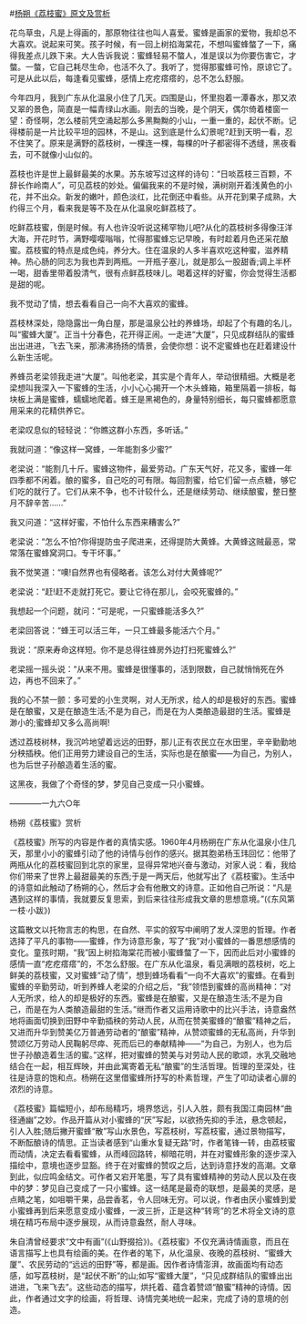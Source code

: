 #[杨朔《荔枝蜜》原文及赏析](https://www.vrrw.net/wx/8792.html)

花鸟草虫，凡是上得画的，那原物往往也叫人喜爱。蜜蜂是画家的爱物，我却总不大喜欢。说起来可笑。孩子时候，有一回上树掐海棠花，不想叫蜜蜂螫了一下，痛得我差点儿跌下来。大人告诉我说：蜜蜂轻易不螫人，准是误以为你要伤害它，才螫。一螫，它自己耗尽生命，也活不久了。我听了，觉得那蜜蜂可怜，原谅它了。可是从此以后，每逢看见蜜蜂，感情上疙疙瘩瘩的，总不怎么舒服。

今年四月，我到广东从化温泉小住了几天。四围是山，怀里抱着一潭春水，那又浓又翠的景色，简直是一幅青绿山水画。刚去的当晚，是个阴天，偶尔倚着楼窗一望：奇怪啊，怎么楼前凭空涌起那么多黑黝黝的小山，一重一重的，起伏不断。记得楼前是一片比较平坦的园林，不是山。这到底是什么幻景呢?赶到天明一看，忍不住笑了。原来是满野的荔枝树，一棵连一棵，每棵的叶子都密得不透缝，黑夜看去，可不就像小山似的。



荔枝也许是世上最鲜最美的水果。苏东坡写过这样的诗句：“日啖荔枝三百颗，不辞长作岭南人”，可见荔枝的妙处。偏偏我来的不是时候，满树刚开着浅黄色的小花，并不出众。新发的嫩叶，颜色淡红，比花倒还中看些。从开花到果子成熟，大约得三个月，看来我是等不及在从化温泉吃鲜荔枝了。

吃鲜荔枝蜜，倒是时候。有人也许没听说这稀罕物儿吧?从化的荔枝树多得像汪洋大海，开花时节，满野嘤嘤嗡嗡，忙得那蜜蜂忘记早晚，有时趁着月色还采花酿蜜。荔枝蜜的特点是成色纯，养分大。住在温泉的人多半喜欢吃这种蜜，滋养精神。热心肠的同志为我也弄到两瓶。一开瓶子塞儿，就是那么一股甜香;调上半杯一喝，甜香里带着股清气，很有点鲜荔枝味儿。喝着这样的好蜜，你会觉得生活都是甜的呢。

我不觉动了情，想去看看自己一向不大喜欢的蜜蜂。

荔枝林深处，隐隐露出一角白屋，那是温泉公社的养蜂场，却起了个有趣的名儿，叫“蜜蜂大厦”。正当十分春色，花开得正闹。一走进“大厦”，只见成群结队的蜜蜂出出进进，飞去飞来，那沸沸扬扬的情景，会使你想：说不定蜜蜂也在赶着建设什么新生活呢。

养蜂员老梁领我走进“大厦”。叫他老梁，其实是个青年人，举动很精细。大概是老梁想叫我深入一下蜜蜂的生活，小小心心揭开一个木头蜂箱，箱里隔着一排板，每块板上满是蜜蜂，蠕蠕地爬着。蜂王是黑褐色的，身量特别细长，每只蜜蜂都愿意用采来的花精供养它。

老梁叹息似的轻轻说：“你瞧这群小东西，多听话。”

我就问道：“像这样一窝蜂，一年能割多少蜜?”

老梁说：“能割几十斤。蜜蜂这物件，最爱劳动。广东天气好，花又多，蜜蜂一年四季都不闲着。酿的蜜多，自己吃的可有限。每回割蜜，给它们留一点点糖，够它们吃的就行了。它们从来不争，也不计较什么，还是继续劳动、继续酿蜜，整日整月不辞辛苦……”

我又问道：“这样好蜜，不怕什么东西来糟害么?”

老梁说：“怎么不怕?你得提防虫子爬进来，还得提防大黄蜂。大黄蜂这贼最恶，常常落在蜜蜂窝洞口。专干坏事。”

我不觉笑道：“噢!自然界也有侵略者。该怎么对付大黄蜂呢?”

老梁说：“赶!赶不走就打死它。要让它待在那儿，会咬死蜜蜂的。”

我想起一个问题，就问：“可是呢，一只蜜蜂能活多久?”

老梁回答说：“蜂王可以活三年，一只工蜂最多能活六个月。”

我说：“原来寿命这样短。你不是总得往蜂房外边打扫死蜜蜂么?”

老梁摇一摇头说：“从来不用。蜜蜂是很懂事的，活到限数，自己就悄悄死在外边，再也不回来了。”

我的心不禁一颤：多可爱的小生灵啊，对人无所求，给人的却是极好的东西。蜜蜂是在酿蜜，又是在酿造生活;不是为自己，而是在为人类酿造最甜的生活。蜜蜂是渺小的;蜜蜂却又多么高尚啊!

透过荔枝树林，我沉吟地望着远远的田野，那儿正有农民立在水田里，辛辛勤勤地分秧插秧。他们正用劳力建设自己的生活，实际也是在酿蜜——为自己，为别人，也为后世子孙酿造着生活的蜜。

这黑夜，我做了个奇怪的梦，梦见自己变成一只小蜜蜂。

————一九六○年

杨朔《荔枝蜜》赏析

《荔枝蜜》所写的内容是作者的真情实感。1960年4月杨朔在广东从化温泉小住几天，那里小小的蜜蜂引动了他的诗情与创作的感兴。据其胞弟杨玉玮回忆：他带了两瓶从化的荔枝蜜回到北京的家里，显得异常地兴奋与激动，对家人说：看，我给你们带来了世界上最甜最美的东西;于是一两天后，他就写出了《荔枝蜜》。生活中的诗意如此触动了杨朔的心，然后才会有他散文的诗意。正如他自己所说：“凡是遇到这样的事情，我就要反复思索，到后来往往形成我文章的思想意境。”(《东风第一枝·小跋》)

这篇散文以托物言志的构思，在自然、平实的叙写中阐明了发人深思的哲理。作者选择了平凡的事物——蜜蜂，作为诗意形象，写了“我”对小蜜蜂的一番思想感情的变化。童孩时期，“我”因上树掐海棠花而被小蜜蜂螫了一下，因而此后对小蜜蜂的感情一直“疙疙瘩瘩”的，不怎么舒服。在广东从化温泉，看见满眼的荔枝树，吃上鲜美的荔枝蜜，又对蜜蜂“动了情”，想到蜂场看看“一向不大喜欢”的蜜蜂。在看到蜜蜂的辛勤劳动，听到养蜂人老梁的介绍之后，“我”领悟到蜜蜂的高尚精神：“对人无所求，给人的却是极好的东西。蜜蜂是在酿蜜，又是在酿造生活;不是为自己，而是在为人类酿造最甜的生活。”继而作者又运用诗歌中的比兴手法，诗意盎然地将画面切换到田野中辛勤插秧的劳动人民，从而在赞美蜜蜂的“酿蜜”精神之后，又进而升华到赞美亿万普通劳动者的“酿蜜”精神，从赞颂蜜蜂的无私高尚，升华到赞颂亿万劳动人民鞠躬尽瘁、死而后已的奉献精神——“为自己，为别人，也为后世子孙酿造着生活的蜜。”这样，把对蜜蜂的赞美与对劳动人民的歌颂，水乳交融地结合在一起，相互辉映，并由此寓寄着无私“酿蜜”的生活哲理。哲理的至深处，往往是诗意的饱和点。杨朔在这里借蜜蜂所抒写的朴素哲理，产生了叩动读者心扉的浓烈的诗意。

《荔枝蜜》篇幅短小，却布局精巧，境界悠远，引人入胜，颇有我国江南园林“曲径通幽”之妙。作品开篇从对小蜜蜂的“厌”写起，以欲扬先抑的手法，悬念顿起，引人入胜;随后撇开蜜蜂“散”写山水景色，写荔枝树，写荔枝蜜，通过景物描写，不断酝酿诗的情思。正当读者感到“山重水复疑无路”时，作者笔锋一转，由荔枝蜜而动情，决定去看看蜜蜂，从而峰回路转，柳暗花明，并在对蜜蜂形象的逐步深入描绘中，意境也逐步显豁。终于在对蜜蜂的赞叹之后，达到诗意抒发的高潮。文章到此，似应鸣金结文。可作者又宕开笔墨，写了具有蜜蜂精神的劳动人民以及在夜中的梦：梦见自己变成了一只小蜜蜂。这一结尾是最奇的联想，是最美的灵感，是点睛之笔，如咀嚼干果，品尝香茗，令人回味无穷。可以说，作者由厌小蜜蜂到爱小蜜蜂再到后来愿意变成小蜜蜂，一波三折，正是这种“转弯”的艺术将全文诗的意境在精巧布局中逐步展现，从而诗意盎然，耐人寻味。

朱自清曾经要求“文中有画”(《山野掇拾》)。《荔枝蜜》不仅充满诗情画意，而且在语言描写上也具有绘画的美。在作者的笔下，从化温泉、夜晚的荔枝树、“蜜蜂大厦”、农民劳动的“远远的田野”等，都是画。因作者诗情澎湃，故画面均有动态感，如写荔枝树，是“起伏不断”的山;如写“蜜蜂大厦”，“只见成群结队的蜜蜂出出进进，飞来飞去”。这些动态的描写，烘托着、蕴含着赞颂“酿蜜”精神的诗情。因此，作者通过文字的绘画，将哲理、诗情完美地统一起来，完成了诗的意境的创造。


